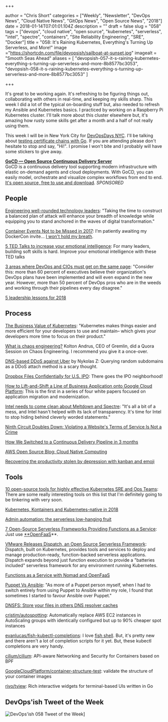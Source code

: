+++

author = "Chris Short"
categories = ["Weekly", "Newsletter", "DevOps News", "Cloud Native News", "GitOps News", "Open Source News", "2018"]
date = 2018-01-14T07:01:01.104Z
description = ""
draft = false
slug = "058"
tags = ["devops", "cloud native", "open source", "kubernetes", "serverless", "intel", "spectre", "containers", "Site Reliability Engineering", "SRE", "Docker"]
title = "058: It's Raining Kubernetes, Everything's Turning Up Serverless, and More!"
image ="https://shortcdn.com/file/devopsish/sailboat-at-sunset.jpg"
imagealt = "Smooth Seas Ahead"
aliases = [
    "devopsish-057-it-s-raining-kubernetes-everything-s-turning-up-serverless-and-more-8b8577bc3053",
    "devopsish-058-it-s-raining-kubernetes-everything-s-turning-up-serverless-and-more-8b8577bc3053"
]

+++

It's great to be working again. It's refreshing to be figuring things out, collaborating with others in real-time, and keeping my skills sharp. This week I did a lot of the typical on-boarding stuff but, also needed to refresh my Ansible and Kubernetes basics. I practiced by working on a Raspberry Pi Kubernetes cluster. I'll talk more about this cluster elsewhere but, it's amazing how rusty some skills get after a month and a half of not really using them.

This week I will be in New York City for [DevOpsDays NYC](https://www.devopsdays.org/events/2018-new-york-city/speakers/chris-short/). I'll be talking about [testing certificate chains with Go](https://www.devopsdays.org/events/2018-new-york-city/program/chris-short/). If you are attending please don't hesitate to stop and say, "Hi!". I promise I won't bite and I probably will have some stickers to give away.

[**GoCD — Open Source Continuous Delivery Server**](https://devopsish.us14.list-manage.com/track/click?u=631fcd11ad2a643d08035c221&id=5a1471dfb5&e=7cc492dc98)  
GoCD is a continuous delivery tool supporting modern infrastructure with elastic on-demand agents and cloud deployments. With GoCD, you can easily model, orchestrate and visualize complex workflows from end to end. [It's open source, free to use and download](https://devopsish.us14.list-manage.com/track/click?u=631fcd11ad2a643d08035c221&id=3133731028&e=7cc492dc98). *SPONSORED*


## People

[Engineering well-rounded technology leaders](https://www.oreilly.com/ideas/engineering-well-rounded-technology-leaders): "Taking the time to construct a balanced plan of attack will enhance your breadth of knowledge while equipping you to stand anchored in the waves of digital transformation."

[Container Events Not to be Missed in 2017](https://blog.aquasec.com/container-events-not-to-be-missed?__s=favrjuv6khpm5qdxaayp): I'm patiently awaiting my DockerCon invite... [I won't hold my breath](https://chrisshort.net/docker-is-dead/).

[5 TED Talks to increase your emotional intelligence](https://enterprisersproject.com/article/2018/1/5-ted-talks-increase-your-emotional-intelligence): For many leaders, building soft skills is hard. Improve your emotional intelligence with these TED talks

[3 areas where DevOps and CIOs must get on the same page](https://enterprisersproject.com/article/2018/1/3-areas-where-devops-and-cios-must-get-same-page): "Consider this: more than 60 percent of executives believe their organization's DevOps plans have been implemented and will even expand in the new year. However, more than 50 percent of DevOps pros who are in the weeds and working through their pipelines every day disagree."

[5 leadership lessons for 2018](https://enterprisersproject.com/article/2018/1/5-leadership-lessons-2018)

## Process

[The Business Value of Kubernetes](http://blog.reactiveops.com/the-business-value-of-kubernetes): "Kubernetes makes things easier and more efficient for your developers to use and maintain– which gives your developers more time to focus on their product."

[What is chaos engineering?](https://www.quora.com/session/Kolton-Andrus/1) Kolton Andrus, CEO of Gremlin, did a Quora Session on Chaos Engineering. I recommend you give it a once-over.

[DNS-based DDoS against Uber](https://medium.com/@nykolas.z/dns-based-ddos-against-uber-dabc6818cf75) by Nykolas Z: Querying random subdomains as a DDoS attach method is a scary thought.

[Dropbox Files Confidentially for U.S. IPO](https://www.bloomberg.com/news/articles/2018-01-11/dropbox-is-said-to-file-confidentially-for-initial-offering): There goes the IPO neighborhood!

[How to Lift-and-Shift a Line of Business Application onto Google Cloud Platform](https://cloudplatform.googleblog.com/2018/01/whitepaper-lift-and-shift-to-Google-Cloud-Platform.html): This is the first in a series of four white papers focused on application migration and modernization.

[Intel needs to come clean about Meltdown and Spectre](https://www.theverge.com/2018/1/10/16871856/intel-cpu-meltdown-spectre-response-computer-slow-down-issues): "It's all a bit of a mess, and Intel hasn't helped with its lack of transparency. It's time for Intel to stop hiding behind cleverly worded statements."

[Ninth Circuit Doubles Down: Violating a Website's Terms of Service Is Not a Crime](https://www.eff.org/deeplinks/2018/01/ninth-circuit-doubles-down-violating-websites-terms-service-not-crime)

[How We Switched to a Continuous Delivery Pipeline in 3 months](https://medium.com/devopslinks/how-we-switch-to-a-continuous-delivery-pipeline-in-3-months-9667b9f65f7a)

[AWS Open Source Blog: Cloud Native Computing](https://aws.amazon.com/blogs/opensource/cloud-native-computing/)

[Recovering the productivity stolen by depression with kanban and emoji](http://jpetazzo.github.io/2017/12/24/productivity-depression-kanban-emoji/)

## Tools

[10 open-source tools for highly effective Kubernetes SRE and Ops Teams](https://abhishek-tiwari.com/10-open-source-tools-for-highly-effective-kubernetes-sre-and-ops-teams/): There are some really interesting tools on this list that I'm definitely going to be tinkering with very soon.

[Kubernetes, Kontainers and Kubernetes-native in 2018](https://netsil.com/blog/kubernetes-native-in-2018/)

[Admin automation: the serverless low-hanging fruit](https://www.networkworld.com/article/3246202/servers/admin-automation-the-serverless-low-hanging-fruit.html)

[7 Open-Source Serverless Frameworks Providing Functions as a Service](http://www.eweek.com/cloud/7-open-source-serverless-frameworks-providing-functions-as-a-service): Just use [**OpenFaaS](https://www.openfaas.com/)**.

[VMware Releases Dispatch, an Open Source Serverless Framework](https://blogs.vmware.com/opensource/2018/01/12/dispatch-project-open-source-serverless-framework/): Dispatch, built on Kubernetes, provides tools and services to deploy and manage production-ready, function-backed serverless applications. Dispatch expands beyond just function execution to provide a "batteries included" serverless framework for any environment running Kubernetes.

[Functions as a Service with Nomad and OpenFaaS](https://www.hashicorp.com/blog/functions-as-a-service-with-nomad)

[Puppet Vs Ansible](https://www.devopsguys.com/2018/01/10/puppet-vs-ansible/): "As more of a Puppet person myself, when I had to switch entirely from using Puppet to Ansible within my role, I found that sometimes I started to favour Ansible over Puppet."

[DNSFS: Store your files in others DNS resolver caches](https://blog.benjojo.co.uk/post/dns-filesystem-true-cloud-storage-dnsfs)

[cristim/autospotting](https://github.com/cristim/autospotting): Automatically replace AWS EC2 instances in AutoScaling groups with identically configured but up to 90% cheaper spot instances

[evanlucas/fish-kubectl-completions](https://github.com/evanlucas/fish-kubectl-completions): I love [fish shell](https://fishshell.com/). But, it's pretty new and there aren't a lot of completion scripts for it yet. But, these kubectl completions are very handy.

[cilium/cilium](https://github.com/cilium/cilium): API-aware Networking and Security for Containers based on BPF

[GoogleCloudPlatform/container-structure-test](https://github.com/GoogleCloudPlatform/container-structure-test): validate the structure of your container images

[rivo/tview](https://github.com/rivo/tview): Rich interactive widgets for terminal-based UIs written in Go

## DevOps'ish Tweet of the Week

![DevOps'ish 058 Tweet of the Week](https://shortcdn.com/file/devopsish/058-devopsish-tweet-of-the-week.png)]
